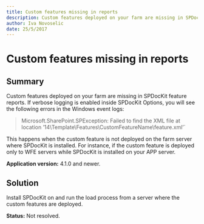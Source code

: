 ```yaml
---
title: Custom features missing in reports
description: Custom features deployed on your farm are missing in SPDocKit feature reports.
author: Iva Novoselic
date: 25/5/2017
---
```


# Custom features missing in reports

## **Summary** 

Custom features deployed on your farm are missing in SPDocKit feature reports. If verbose logging is enabled inside SPDocKit Options, you will see the following errors in the Windows event logs:

> Microsoft.SharePoint.SPException: Failed to find the XML file at location ’14\Template\Features\CustomFeatureName\feature.xml’\`

This happens when the custom feature is not deployed on the farm server where SPDocKit is installed. For instance, if the custom feature is deployed only to WFE servers while SPDocKit is installed on your APP server.

**Application version:** 4.1.0 and newer.

## **Solution**

Install SPDocKit on and run the load process from a server where the custom features are deployed.

**Status:** Not resolved.

